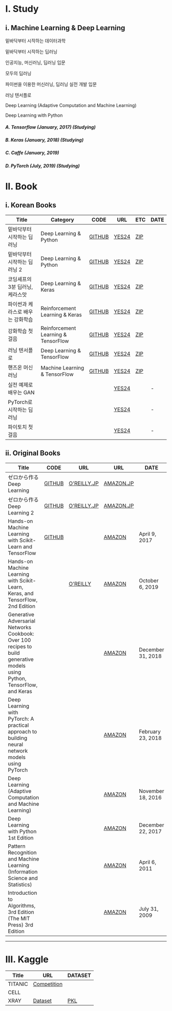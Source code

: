 # I. Study
## i. Machine Learning & Deep Learning

밑바닥부터 시작하는 데이터과학

밑바닥부터 시작하는 딥러닝

인공지능, 머신러닝, 딥러닝 입문

모두의 딥러닝

파이썬을 이용한 머신러닝, 딥러닝 실전 개발 입문

러닝 텐서플로

Deep Learning (Adaptive Computation and Machine Learning)

Deep Learning with Python


##### A. Tensorflow (January, 2017) (Studying)
##### B. Keras (January, 2018) (Studying)
##### C. Caffe (January, 2019)
##### D. PyTorch (July, 2019) (Studying)

# II. Book
## i. Korean Books
|Title|Category|CODE|URL|ETC|DATE|
|-----|--------|----|---|---|----|
|밑바닥부터 시작하는 딥러닝|Deep Learning & Python|[GITHUB](https://github.com/WegraLee/deep-learning-from-scratch)|[YES24](http://www.yes24.com/Product/Goods/34970929)|[ZIP](https://drive.google.com/file/d/1DkMiugXAae70jvCYnVezaAhjGc5g2Yqb/view?usp=sharing)|
|밑바닥부터 시작하는 딥러닝 2|Deep Learning & Python|[GITHUB](https://github.com/WegraLee/deep-learning-from-scratch-2)|[YES24](http://www.yes24.com/Product/Goods/72173703)|[ZIP](https://drive.google.com/file/d/1VwDXDrdclIkm5W4hfBUB9zU8KHOhCVU5/view?usp=sharing)|
|코딩셰프의 3분 딥러닝, 케라스맛|Deep Learning & Keras|[GITHUB](https://github.com/jskDr/keraspp)|[YES24](http://www.yes24.com/Product/Goods/57617933)|[ZIP](https://drive.google.com/file/d/1S1BkQWs7kyai_pWJEItMmNfbwmJnfwzc/view?usp=sharing)|
|파이썬과 케라스로 배우는 강화학습|Reinforcement Learning & Keras|[GITHUB](https://github.com/rlcode/reinforcement-learning-kr)|[YES24](http://www.yes24.com/Product/Goods/44136413)|[ZIP](https://drive.google.com/file/d/1L8_w-eDqG8LAmtxaxLdOXuTHkAIlLSOl/view?usp=sharing)|
|강화학습 첫걸음|Reinforcement Learning & TensorFlow|[GITHUB](https://github.com/awjuliani/DeepRL-Agents)|[YES24](http://www.yes24.com/Product/Goods/57617908)|[ZIP](https://drive.google.com/file/d/1N8cRl6st0hlpdyxOxq_nnIXzBdzmYvgv/view?usp=sharing)|
|러닝 텐서플로|Deep Learning & TensorFlow|[GITHUB]()|[YES24](http://www.yes24.com/Product/Goods/60506589)|[ZIP]()|
|핸즈온 머신러닝|Machine Learning & TensorFlow|[GITHUB](https://github.com/ageron/handson-ml)|[YES24](http://www.yes24.com/Product/Goods/59878826)|[ZIP](https://drive.google.com/file/d/1-3WQFi3vBa71cyEFSMPwPmHhiXcb1Ul9/view?usp=sharing)|
|실전 예제로 배우는 GAN|||[YES24](http://www.yes24.com/Product/Goods/76640111)||-|
|PyTorch로 시작하는 딥러닝|||[YES24](http://www.yes24.com/Product/Goods/69335909)||-|
|파이토치 첫걸음|||[YES24](http://www.yes24.com/Product/Goods/72307730)||-|

## ii. Original Books
|Title|CODE|URL|URL|DATE|
|-----|----|---|---|----|
|ゼロから作る Deep Learning|[GITHUB](https://github.com/oreilly-japan/deep-learning-from-scratch)|[O'REILLY.JP](https://www.oreilly.co.jp/books/9784873117584/)|[AMAZON.JP](https://www.amazon.co.jp/%E3%82%BC%E3%83%AD%E3%81%8B%E3%82%89%E4%BD%9C%E3%82%8BDeep-Learning-%E2%80%95Python%E3%81%A7%E5%AD%A6%E3%81%B6%E3%83%87%E3%82%A3%E3%83%BC%E3%83%97%E3%83%A9%E3%83%BC%E3%83%8B%E3%83%B3%E3%82%B0%E3%81%AE%E7%90%86%E8%AB%96%E3%81%A8%E5%AE%9F%E8%A3%85-%E6%96%8E%E8%97%A4-%E5%BA%B7%E6%AF%85/dp/4873117585)|
|ゼロから作る Deep Learning 2|[GITHUB](https://github.com/oreilly-japan/deep-learning-from-scratch-2)|[O'REILLY.JP](https://www.oreilly.co.jp/books/9784873118369/)|[AMAZON.JP](https://www.amazon.co.jp/%E3%82%BC%E3%83%AD%E3%81%8B%E3%82%89%E4%BD%9C%E3%82%8BDeep-Learning-%E2%80%95%E8%87%AA%E7%84%B6%E8%A8%80%E8%AA%9E%E5%87%A6%E7%90%86%E7%B7%A8-%E6%96%8E%E8%97%A4-%E5%BA%B7%E6%AF%85/dp/4873118360)|
|Hands-on Machine Learning with Scikit-Learn and TensorFlow|[GITHUB](https://github.com/ageron/handson-ml)||[AMAZON](https://www.amazon.com/Hands-Machine-Learning-Scikit-Learn-TensorFlow/dp/1491962291/ref=sr_1_1?keywords=Hands-on+Machine+Learning+with+Scikit-Learn%2C+Keras%2C+and+TensorFlow%2C+2nd+Edition&qid=1564905538&s=books&sr=1-1)|April 9, 2017|
|Hands-on Machine Learning with Scikit-Learn, Keras, and TensorFlow, 2nd Edition||[O'REILLY](https://www.oreilly.com/library/view/hands-on-machine-learning/9781492032632/)|[AMAZON](https://www.amazon.com/Hands-Machine-Learning-Scikit-Learn-TensorFlow/dp/1492032646/ref=sr_1_fkmr0_1?keywords=Hands-on+Machine+Learning+with+Scikit-Learn%2C+Keras%2C+and+TensorFlow%2C+2nd+Edition&qid=1564905477&s=books&sr=1-1-fkmr0)|October 6, 2019|
|Generative Adversarial Networks Cookbook: Over 100 recipes to build generative models using Python, TensorFlow, and Keras|||[AMAZON](https://www.amazon.com/gp/product/1789139902/ref=ox_sc_act_title_1?smid=ATVPDKIKX0DER&psc=1)|December 31, 2018|
|Deep Learning with PyTorch: A practical approach to building neural network models using PyTorch|||[AMAZON](https://www.amazon.com/gp/product/1788624335/ref=ox_sc_act_title_2?smid=ATVPDKIKX0DER&psc=1)|February 23, 2018|
|Deep Learning (Adaptive Computation and Machine Learning)|||[AMAZON](https://www.amazon.com/gp/product/0262035618/ref=ppx_yo_dt_b_asin_title_o00_s00?ie=UTF8&psc=1)|November 18, 2016|
|Deep Learning with Python 1st Edition|||[AMAZON](https://www.amazon.com/gp/product/1617294438/ref=ppx_yo_dt_b_asin_title_o00_s00?ie=UTF8&psc=1)|December 22, 2017|
|Pattern Recognition and Machine Learning (Information Science and Statistics)|||[AMAZON](https://www.amazon.com/gp/product/0387310738/ref=ox_sc_act_title_3?smid=ATVPDKIKX0DER&psc=1)|April 6, 2011|
|Introduction to Algorithms, 3rd Edition (The MIT Press) 3rd Edition|||[AMAZON](https://www.amazon.com/gp/product/0262033844/ref=ox_sc_act_title_4?smid=ATVPDKIKX0DER&psc=1)|July 31, 2009|

----------
# III. Kaggle
|Title|URL|DATASET|
|-----|---|-------|
|TITANIC|[Competition](https://www.kaggle.com/paultimothymooney/chest-xray-pneumonia)||
|CELL|||
|XRAY|[Dataset](https://www.kaggle.com/paultimothymooney/chest-xray-pneumonia)|[PKL](https://drive.google.com/drive/folders/102q8Y446NfhLaY_P_vAZFKNOHr8hMZ5w?usp=sharing)|
